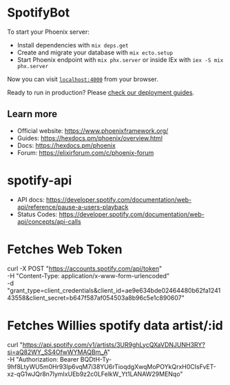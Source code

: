 # SpotifyBot

To start your Phoenix server:

  * Install dependencies with `mix deps.get`
  * Create and migrate your database with `mix ecto.setup`
  * Start Phoenix endpoint with `mix phx.server` or inside IEx with `iex -S mix phx.server`

Now you can visit [`localhost:4000`](http://localhost:4000) from your browser.

Ready to run in production? Please [check our deployment guides](https://hexdocs.pm/phoenix/deployment.html).

## Learn more

  * Official website: https://www.phoenixframework.org/
  * Guides: https://hexdocs.pm/phoenix/overview.html
  * Docs: https://hexdocs.pm/phoenix
  * Forum: https://elixirforum.com/c/phoenix-forum
  
# spotify-api
  * API docs: https://developer.spotify.com/documentation/web-api/reference/pause-a-users-playback
  * Status Codes: https://developer.spotify.com/documentation/web-api/concepts/api-calls

# Fetches Web Token
curl -X POST "https://accounts.spotify.com/api/token" \
     -H "Content-Type: application/x-www-form-urlencoded" \
     -d "grant_type=client_credentials&client_id=ae9e634bde02464480b62fa124143558&client_secret=b647f587af054503a8b96c5e1c890607"

# Fetches Willies spotify data artist/:id
 curl "https://api.spotify.com/v1/artists/3UR9ghLycQXaVDNJUNH3RY?si=aQ82WY_SS4OfwWYMAQBm_A" \
     -H "Authorization: Bearer  BQDtH-Ty-9hf8LtyWU5m0Hr93lp6vqM7i38YU6rTioqdgXwqMoPOYkQrxH0CIsFvET-xz-qG1wJQr8n7lymIxUEb9z2c0LFelkW_Yt1LANAW29MENqo"

